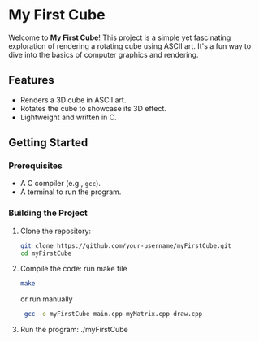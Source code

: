 # My First Cube

Welcome to **My First Cube**! This project is a simple yet fascinating exploration of rendering a rotating cube using ASCII art. It's a fun way to dive into the basics of computer graphics and rendering.

## Features

- Renders a 3D cube in ASCII art.
- Rotates the cube to showcase its 3D effect.
- Lightweight and written in C.

## Getting Started

### Prerequisites

- A C compiler (e.g., `gcc`).
- A terminal to run the program.

### Building the Project

1. Clone the repository:
   ```bash
   git clone https://github.com/your-username/myFirstCube.git
   cd myFirstCube

2. Compile the code:
   run make file
   ```bash
   make
   ```
   or run manually
   ```bash
    gcc -o myFirstCube main.cpp myMatrix.cpp draw.cpp 
   ```
4. Run the program:
    ./myFirstCube
